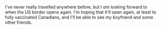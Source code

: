 I've never really travelled anywhere before, but I *am* looking forward to when the US border opens again. I'm hoping that it'll open again, at least to fully vaccinated Canadians, and I'll be able to see my boyfriend and some other friends.
